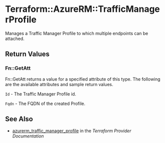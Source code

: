 # Terraform::AzureRM::TrafficManagerProfile

Manages a Traffic Manager Profile to which multiple endpoints can be attached.

## Return Values

### Fn::GetAtt

Fn::GetAtt returns a value for a specified attribute of this type. The following are the available attributes and sample return values.

`Id` - The Traffic Manager Profile id.

`Fqdn` - The FQDN of the created Profile.

## See Also

* [azurerm_traffic_manager_profile](https://www.terraform.io/docs/providers/azurerm/r/traffic_manager_profile.html) in the _Terraform Provider Documentation_